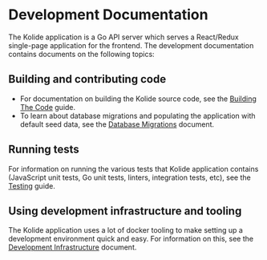 Development Documentation
=========================

The Kolide application is a Go API server which serves a React/Redux single-page application for the frontend. The development documentation contains documents on the following topics:

## Building and contributing code

- For documentation on building the Kolide source code, see the [Building The Code](./building-the-code.md) guide.
- To learn about database migrations and populating the application with default seed data, see the [Database Migrations](./database-migrations.md) document.

## Running tests

For information on running the various tests that Kolide application contains (JavaScript unit tests, Go unit tests, linters, integration tests, etc), see the [Testing](./testing.md) guide.

## Using development infrastructure and tooling

The Kolide application uses a lot of docker tooling to make setting up a development environment quick and easy. For information on this, see the [Development Infrastructure](./development-infrastructure.md) document.
